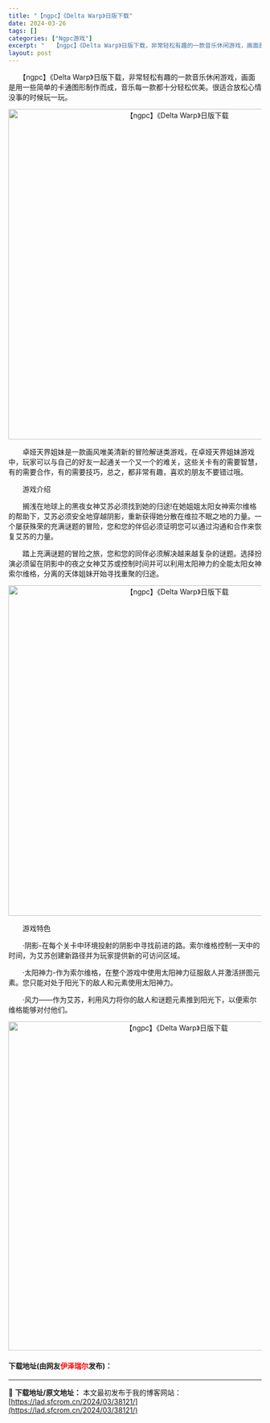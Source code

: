 ```yaml
---
title: "【ngpc】《Delta Warp》日版下载"
date: 2024-03-26
tags: []
categories: ["Ngpc游戏"]
excerpt: "　　【ngpc】《Delta Warp》日版下载，非常轻松有趣的一款音乐休闲游戏，画面是用一些简单的卡通图形制作而成，音乐每一款都十分轻松优美。很适合放松心情没事的时候玩一玩。 　　卓娅天界姐妹是一款画风唯美清新的冒险解谜类游戏，在卓娅天界姐妹游戏中，玩家可以与自己的好友一起通关一个又一个的难关，这&hellip;"
layout: post
---
```


 <p>　　【ngpc】《Delta Warp》日版下载，非常轻松有趣的一款音乐休闲游戏，画面是用一些简单的卡通图形制作而成，音乐每一款都十分轻松优美。很适合放松心情没事的时候玩一玩。</p> <p align="center"><img align="" border="0" src="https://lad.sfcrom.cn/wp-content/uploads/2024/03/20240326_6602bbd5328c9.png" width="657" alt="【ngpc】《Delta Warp》日版下载" /></p> <p>　　卓娅天界姐妹是一款画风唯美清新的冒险解谜类游戏，在卓娅天界姐妹游戏中，玩家可以与自己的好友一起通关一个又一个的难关，这些关卡有的需要智慧，有的需要合作，有的需要技巧，总之，都非常有趣，喜欢的朋友不要错过哦。</p> <p>　　游戏介绍</p> <p>　　搁浅在地球上的黑夜女神艾苏必须找到她的归途!在她姐姐太阳女神索尔维格的帮助下，艾苏必须安全地穿越阴影，重新获得她分散在维拉不眠之地的力量。一个屡获殊荣的充满谜题的冒险，您和您的伴侣必须证明您可以通过沟通和合作来恢复艾苏的力量。</p> <p>　　踏上充满谜题的冒险之旅，您和您的同伴必须解决越来越复杂的谜题。选择扮演必须留在阴影中的夜之女神艾苏或控制时间并可以利用太阳神力的全能太阳女神索尔维格，分离的天体姐妹开始寻找重聚的归途。</p> <p align="center"><img align="" border="0" src="https://lad.sfcrom.cn/wp-content/uploads/2024/03/20240326_6602bbd5e2ec3.png" width="657" alt="【ngpc】《Delta Warp》日版下载" /></p> <p>　　游戏特色</p> <p>　　&middot;阴影-在每个关卡中环境投射的阴影中寻找前进的路。索尔维格控制一天中的时间，为艾苏创建新路径并为玩家提供新的可访问区域。</p> <p>　　&middot;太阳神力-作为索尔维格，在整个游戏中使用太阳神力征服敌人并激活拼图元素。您只能对处于阳光下的敌人和元素使用太阳神力。</p> <p>　　&middot;风力&mdash;&mdash;作为艾苏，利用风力将你的敌人和谜题元素推到阳光下，以便索尔维格能够对付他们。</p> <p align="center"><img align="" border="0" src="https://lad.sfcrom.cn/wp-content/uploads/2024/03/20240326_6602bbd68c868.png" width="654" alt="【ngpc】《Delta Warp》日版下载" /></p> <p><h4>下载地址(由网友<font color="red">伊泽瑞尔</font>发布)：</h4></p> 

---
📖 **下载地址/原文地址：** 本文最初发布于我的博客网站：[https://lad.sfcrom.cn/2024/03/38121/](https://lad.sfcrom.cn/2024/03/38121/)
